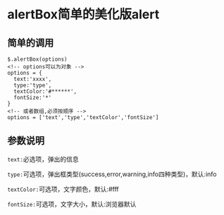 # alertBox简单的美化版alert
## 简单的调用

```
$.alertBox(options)
<!-- options可以为对象 -->
options = {
  text:'xxxx',
  type:'type',
  textColor:'#******',
  fontSize:'*'
}
<!-- 或者数组,必须按顺序 -->
options = ['text','type','textColor','fontSize']

```
## 参数说明

`text:`必选项，弹出的信息

`type:`可选项，弹出框类型(success,error,warning,info四种类型)，默认:info

`textColor:`可选项，文字颜色，默认:#fff

`fontSize:`可选项，文字大小，默认:浏览器默认
